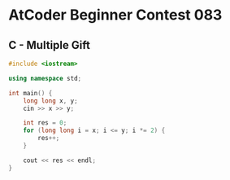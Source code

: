 # AtCoder Beginner Contest 083
## C - Multiple Gift
```cpp
#include <iostream>

using namespace std;

int main() {
    long long x, y;
    cin >> x >> y;

    int res = 0;
    for (long long i = x; i <= y; i *= 2) {
        res++;
    }

    cout << res << endl;
}
```
